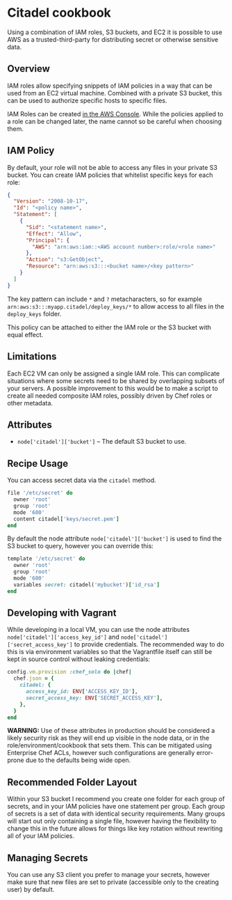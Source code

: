 Citadel cookbook
================

Using a combination of IAM roles, S3 buckets, and EC2 it is possible to use AWS
as a trusted-third-party for distributing secret or otherwise sensitive data.

Overview
--------

IAM roles allow specifying snippets of IAM policies in a way that can be used
from an EC2 virtual machine. Combined with a private S3 bucket, this can be
used to authorize specific hosts to specific files.

IAM Roles can be created [in the AWS Console](https://console.aws.amazon.com/iam/home#roles).
While the policies applied to a role can be changed later, the name cannot so
be careful when choosing them.

IAM Policy
----------

By default, your role will not be able to access any files in your private S3
bucket. You can create IAM policies that whitelist specific keys for each role:

```json
{
  "Version": "2008-10-17",
  "Id": "<policy name>",
  "Statement": [
    {
      "Sid": "<statement name>",
      "Effect": "Allow",
      "Principal": {
        "AWS": "arn:aws:iam::<AWS account number>:role/<role name>"
      },
      "Action": "s3:GetObject",
      "Resource": "arn:aws:s3:::<bucket name>/<key pattern>"
    }
  ]
}
```

The key pattern can include `*` and `?` metacharacters, so for example
`arn:aws:s3:::myapp.citadel/deploy_keys/*` to allow access to all files in the
`deploy_keys` folder.

This policy can be attached to either the IAM role or the S3 bucket with equal
effect.

Limitations
-----------

Each EC2 VM can only be assigned a single IAM role. This can complicate situations
where some secrets need to be shared by overlapping subsets of your servers. A
possible improvement to this would be to make a script to create all needed
composite IAM roles, possibly driven by Chef roles or other metadata.

Attributes
----------

* `node['citadel']['bucket']` – The default S3 bucket to use.

Recipe Usage
------------

You can access secret data via the `citadel` method.

```ruby
file '/etc/secret' do
  owner 'root'
  group 'root'
  mode '600'
  content citadel['keys/secret.pem']
end
```

By default the node attribute `node['citadel']['bucket']` is used to find the
S3 bucket to query, however you can override this:

```ruby
template '/etc/secret' do
  owner 'root'
  group 'root'
  mode '600'
  variables secret: citadel('mybucket')['id_rsa']
end
```

Developing with Vagrant
-----------------------

While developing in a local VM, you can use the node attributes
`node['citadel']['access_key_id']` and `node['citadel']['secret_access_key']`
to provide credentials. The recommended way to do this is via environment variables
so that the Vagrantfile itself can still be kept in source control without
leaking credentials:

```ruby
config.vm.provision :chef_solo do |chef|
  chef.json = {
    citadel: {
      access_key_id: ENV['ACCESS_KEY_ID'],
      secret_access_key: ENV['SECRET_ACCESS_KEY'],
    },
  }
end
```

**WARNING:** Use of these attributes in production should be considered a likely
security risk as they will end up visible in the node data, or in the role/environment/cookbook
that sets them. This can be mitigated using Enterprise Chef ACLs, however such
configurations are generally error-prone due to the defaults being wide open.

Recommended Folder Layout
-------------------------

Within your S3 bucket I recommend you create one folder for each group of
secrets, and in your IAM policies have one statement per group. Each group of
secrets is a set of data with identical security requirements. Many groups will
start out only containing a single file, however having the flexibility to
change this in the future allows for things like key rotation without rewriting
all of your IAM policies.

Managing Secrets
----------------

You can use any S3 client you prefer to manage your secrets, however make sure
that new files are set to private (accessible only to the creating user) by
default.
